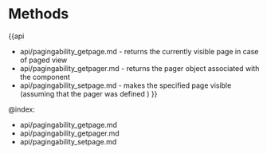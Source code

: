 Methods
=======

{{api
- api/pagingability_getpage.md - returns the currently visible page in case of paged view
- api/pagingability_getpager.md - returns the pager object associated with the component
- api/pagingability_setpage.md - makes the specified page visible (assuming that the pager was defined )
}}

@index:
- api/pagingability_getpage.md
- api/pagingability_getpager.md
- api/pagingability_setpage.md


